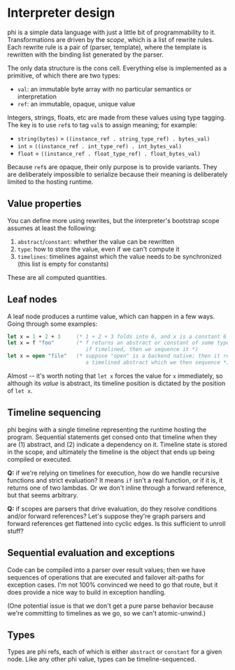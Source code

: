 # Interpreter design
phi is a simple data language with just a little bit of programmability to it.
Transformations are driven by the _scope_, which is a list of rewrite rules.
Each rewrite rule is a pair of (parser, template), where the template is
rewritten with the binding list generated by the parser.

The only data structure is the cons cell. Everything else is implemented as a
primitive, of which there are two types:

- `val`: an immutable byte array with no particular semantics or interpretation
- `ref`: an immutable, opaque, unique value

Integers, strings, floats, etc are made from these values using type tagging.
The key is to use `ref`s to tag `val`s to assign meaning; for example:

- `string(bytes)` = `((instance_ref . string_type_ref) . bytes_val)`
- `int`   = `((instance_ref . int_type_ref) . int_bytes_val)`
- `float` = `((instance_ref . float_type_ref) . float_bytes_val)`

Because `ref`s are opaque, their only purpose is to provide variants. They are
deliberately impossible to serialize because their meaning is deliberately
limited to the hosting runtime.

## Value properties
You can define more using rewrites, but the interpreter's bootstrap scope
assumes at least the following:

1. `abstract`/`constant`: whether the value can be rewritten
2. `type`: how to store the value, even if we can't compute it
3. `timelines`: timelines against which the value needs to be synchronized (this
   list is empty for constants)

These are all computed quantities.

## Leaf nodes
A leaf node produces a runtime value, which can happen in a few ways. Going
through some examples:

```ocaml
let x = 1 + 2 + 3     (* 1 + 2 + 3 folds into 6, and x is a constant 6 *)
let x = f "foo"       (* f returns an abstract or constant of some type;
                         if timelined, then we sequence it *)
let x = open "file"   (* suppose "open" is a backend native; then it returns
                         a timelined abstract which we then sequence *)
```

Almost -- it's worth noting that `let x` forces the value for `x` immediately,
so although its _value_ is abstract, its timeline position is dictated by the
position of `let x`.

## Timeline sequencing
phi begins with a single timeline representing the runtime hosting the program.
Sequential statements get consed onto that timeline when they are (1) abstract,
and (2) indicate a dependency on it. Timeline state is stored in the scope, and
ultimately the timeline is the object that ends up being compiled or executed.

**Q:** if we're relying on timelines for execution, how do we handle recursive
functions and strict evaluation? It means `if` isn't a real function, or if it
is, it returns one of two lambdas. Or we don't inline through a forward
reference, but that seems arbitrary.

**Q:** if scopes are parsers that drive evaluation, do they resolve conditions
and/or forward references? Let's suppose they're graph parsers and forward
references get flattened into cyclic edges. Is this sufficient to unroll stuff?

## Sequential evaluation and exceptions
Code can be compiled into a parser over result values; then we have sequences of
operations that are executed and failover alt-paths for exception cases. I'm not
100% convinced we need to go that route, but it does provide a nice way to build
in exception handling.

(One potential issue is that we don't get a pure parse behavior because we're
committing to timelines as we go, so we can't atomic-unwind.)

## Types
Types are phi refs, each of which is either `abstract` or `constant` for a given
node. Like any other phi value, types can be timeline-sequenced.
